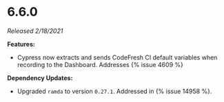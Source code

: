 # 6.6.0

*Released 2/18/2021*

**Features:**

- Cypress now extracts and sends CodeFresh CI default variables when recording to the Dashboard. Addresses {% issue 4609 %}

**Dependency Updates:**

- Upgraded `ramda` to version `0.27.1`. Addressed in {% issue 14958 %}.
